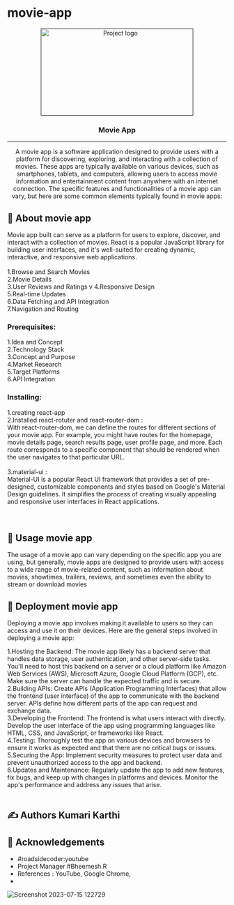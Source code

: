 # movie-app


<p align="center">
  <a href="" rel="noopener">
 <img width="350px" height=200px src="https://encrypted-tbn0.gstatic.com/images?q=tbn:ANd9GcTKUkqSEa133tA02YqHLMY_qd0S5Q2yUFY2Bw&usqp=CAU" alt="Project logo"></a>
</p>
<h3 align="center">Movie App</h3>

---
<p align="center"> 
  A movie app is a software application designed to provide users with a platform for discovering, exploring, and interacting with a collection of movies. These apps are typically available on various devices, such as smartphones, tablets, and computers, allowing users to access movie information and entertainment content from anywhere with an internet connection. The specific features and functionalities of a movie app can vary, but here are some common elements typically found in movie apps:
</p>

## 🧐 About <a name = "about">movie app</a>
 Movie app built  can serve as a platform for users to explore, discover, and interact with a collection of movies. React is a popular JavaScript library for building user interfaces, and it's well-suited for creating dynamic, interactive, and responsive web applications. <br><br>
1.Browse and Search Movies <br>
2.Movie Details <br>
3.User Reviews and Ratings v
4.Responsive Design <br>
5.Real-time Updates <br>
6.Data Fetching and API Integration <br>
7.Navigation and Routing <br>

### Prerequisites: <br>
1.Idea and Concept <br>
2.Technology Stack <br>
3.Concept and Purpose <br>
4.Market Research <br>
5.Target Platforms <br>
6.API Integration <br>

### Installing:

1.creating react-app <br>
2.Installed react-rotuter and react-router-dom : <br>
With react-router-dom, we can define the routes for different sections of your movie app. For example, you might have routes for the homepage, movie details page, search results page, user profile page, and more. Each route corresponds to a specific component that should be rendered when the user navigates to that particular URL. <br><br>
3.material-ui : <br> 
Material-UI is a popular React UI framework that provides a set of pre-designed, customizable components and styles based on Google's Material Design guidelines. It simplifies the process of creating visually appealing and responsive user interfaces in React applications.
<br><br><br>
## 🎈 Usage <a name="usage">movie app</a>

The usage of a movie app can vary depending on the specific app you are using, but generally, movie apps are designed to provide users with access to a wide range of movie-related content, such as information about movies, showtimes, trailers, reviews, and sometimes even the ability to stream or download movies

## 🚀 Deployment <a name = "deployment">movie app</a>

Deploying a movie app involves making it available to users so they can access and use it on their devices. Here are the general steps involved in deploying a movie app:

1.Hosting the Backend: The movie app likely has a backend server that handles data storage, user authentication, and other server-side tasks. You'll need to host this backend on a server or a cloud platform like Amazon Web Services (AWS), Microsoft Azure, Google Cloud Platform (GCP), etc. Make sure the server can handle the expected traffic and is secure. <br>
2.Building APIs: Create APIs (Application Programming Interfaces) that allow the frontend (user interface) of the app to communicate with the backend server. APIs define how different parts of the app can request and exchange data. <br>
3.Developing the Frontend: The frontend is what users interact with directly. Develop the user interface of the app using programming languages like HTML, CSS, and JavaScript, or frameworks like React.<br>
4.Testing: Thoroughly test the app on various devices and browsers to ensure it works as expected and that there are no critical bugs or issues. <br>
5.Securing the App: Implement security measures to protect user data and prevent unauthorized access to the app and backend. <br>
6.Updates and Maintenance: Regularly update the app to add new features, fix bugs, and keep up with changes in platforms and devices. Monitor the app's performance and address any issues that arise. <br><br>

## ✍️ Authors <a name = "authors">Kumari Karthi</a>

## 🎉 Acknowledgements <a name = "acknowledgement"></a>
- #roadsidecoder:youtube
- Project Manager #Bheemesh.R
- References : YouTube, Google Chrome,
- 
![Screenshot 2023-07-15 122729](https://github.com/Kumari-430/movie-app/assets/124483387/3d1bc444-3f75-4e23-9b18-0609c0130238)
